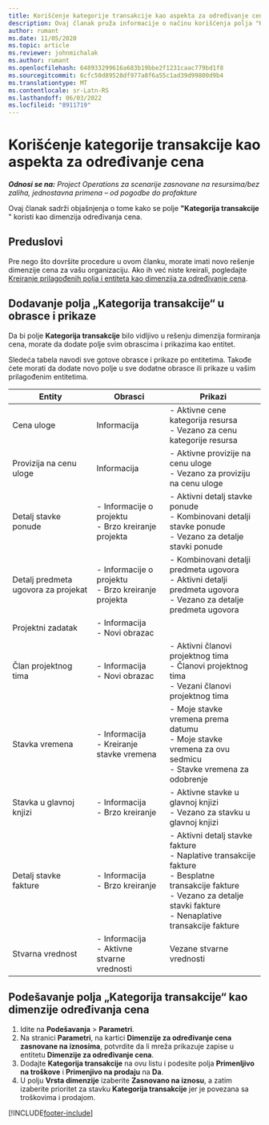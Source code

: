 ```yaml
---
title: Korišćenje kategorije transakcije kao aspekta za određivanje cena
description: Ovaj članak pruža informacije o načinu korišćenja polja "Kategorija transakcije" kao dimenzije cena.
author: rumant
ms.date: 11/05/2020
ms.topic: article
ms.reviewer: johnmichalak
ms.author: rumant
ms.openlocfilehash: 648933299616a683b19bbe2f1231caac779bd1f8
ms.sourcegitcommit: 6cfc50d89528df977a8f6a55c1ad39d99800d9b4
ms.translationtype: MT
ms.contentlocale: sr-Latn-RS
ms.lasthandoff: 06/03/2022
ms.locfileid: "8911719"
---
```

# <a name="use-transaction-category-as-a-pricing-dimension"></a>Korišćenje kategorije transakcije kao aspekta za određivanje cena


_**Odnosi se na:** Project Operations za scenarije zasnovane na resursima/bez zaliha, jednostavna primena – od pogodbe do profakture_


Ovaj članak sadrži objašnjenja o tome kako se polje **"Kategorija transakcije** " koristi kao dimenzija određivanja cena. 

## <a name="prerequisites"></a>Preduslovi
Pre nego što dovršite procedure u ovom članku, morate imati novo rešenje dimenzije cena za vašu organizaciju. Ako ih već niste kreirali, pogledajte [Kreiranje prilagođenih polja i entiteta kao dimenzija za određivanje cena](create-custom-fields-entities-pricing-dimensions.md).

## <a name="add-the-transaction-category-field-to-forms-and-views"></a>Dodavanje polja „Kategorija transakcije“ u obrasce i prikaze
Da bi polje **Kategorija transakcije** bilo vidljivo u rešenju dimenzija formiranja cena, morate da dodate polje svim obrascima i prikazima kao entitet.

Sledeća tabela navodi sve gotove obrasce i prikaze po entitetima. Takođe ćete morati da dodate novo polje u sve dodatne obrasce ili prikaze u vašim prilagođenim entitetima.

|  Entity        | Obrasci     |Prikazi        |
| ------------------------------|---------------------------------|----------------------------------|
|  Cena uloge| Informacija |- Aktivne cene kategorija resursa<br> - Vezano za cenu kategorije resursa |
|  Provizija na cenu uloge| Informacija|- Aktivne provizije na cenu uloge<br>- Vezano za proviziju na cenu uloge |
|  Detalj stavke ponude|- Informacije o projektu<br>- Brzo kreiranje projekta| - Aktivni detalj stavke ponude<br>- Kombinovani detalji stavke ponude<br>- Vezano za detalje stavki ponude |
|  Detalj predmeta ugovora za projekat|- Informacije o projektu<br>- Brzo kreiranje projekta|- Kombinovani detalji predmeta ugovora<br>- Aktivni detalji predmeta ugovora<br>- Vezano za detalje predmeta ugovora |
|  Projektni zadatak|- Informacija<br>- Novi obrazac| &nbsp; |
|  Član projektnog tima|- Informacija<br>- Novi obrazac|- Aktivni članovi projektnog tima<br>- Članovi projektnog tima<br>- Vezani članovi projektnog tima |
|  Stavka vremena|- Informacija<br>- Kreiranje stavke vremena|- Moje stavke vremena prema datumu<br>- Moje stavke vremena za ovu sedmicu<br>- Stavke vremena za odobrenje|
|  Stavka u glavnoj knjizi|- Informacija<br>- Brzo kreiranje|- Aktivne stavke u glavnoj knjizi<br>- Vezano za stavku u glavnoj knjizi|
|  Detalj stavke fakture|- Informacija<br>- Brzo kreiranje|- Aktivni detalj stavke fakture<br>- Naplative transakcije fakture<br>- Besplatne transakcije fakture<br>- Vezano za detalje stavki fakture <br>- Nenaplative transakcije fakture|
|  Stvarna vrednost|- Informacija<br>- Aktivne stvarne vrednosti| Vezane stvarne vrednosti |

## <a name="set-up-the-transaction-category-field-as-a-pricing-dimension"></a>Podešavanje polja „Kategorija transakcije“ kao dimenzije određivanja cena

1. Idite na **Podešavanja** > **Parametri**. 
2. Na stranici **Parametri**, na kartici **Dimenzije za određivanje cena zasnovane na iznosima**, potvrdite da li mreža prikazuje zapise u entitetu **Dimenzije za određivanje cena**.
3. Dodajte **Kategorija transakcije** na ovu listu i podesite polja **Primenljivo na troškove** i **Primenjivo na prodaju** na **Da**.
4. U polju **Vrsta dimenzije** izaberite **Zasnovano na iznosu**, a zatim izaberite prioritet za stavku **Kategorija transakcije** jer je povezana sa troškovima i prodajom.


[!INCLUDE[footer-include](../includes/footer-banner.md)]